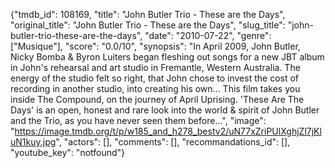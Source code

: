{"tmdb_id": 108169, "title": "John Butler Trio - These are the Days", "original_title": "John Butler Trio - These are the Days", "slug_title": "john-butler-trio-these-are-the-days", "date": "2010-07-22", "genre": ["Musique"], "score": "0.0/10", "synopsis": "In April 2009, John Butler, Nicky Bomba &amp; Byron Luiters began fleshing out songs for a new JBT album in John's rehearsal and art studio in Fremantle, Western Australia. The energy of the studio felt so right, that John chose to invest the cost of recording in another studio, into creating his own... This film takes you inside The Compound, on the journey of April Uprising. 'These Are The Days' is an open, honest and rare look into the world &amp; spirit of John Butler and the Trio, as you have never seen them before...", "image": "https://image.tmdb.org/t/p/w185_and_h278_bestv2/uN77xZriPUlXghjZl7jKluN1kuy.jpg", "actors": [], "comments": [], "recommandations_id": [], "youtube_key": "notfound"}